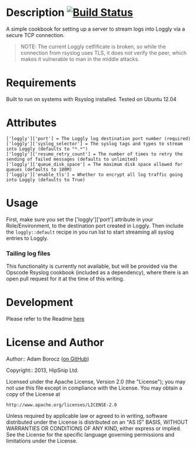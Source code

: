 Description [![Build Status](https://travis-ci.org/hipsnip-cookbooks/loggly-rsyslog.png)](https://travis-ci.org/hipsnip-cookbooks/loggly-rsyslog)
===========
A simple cookbook for setting up a server to stream logs into Loggly via a secure
TCP connection.

> NOTE: The current Loggly cetfificate is broken, so while the connection from rsyslog
uses TLS, it does not verify the peer, which makes it vulnerable to man in the middle attacks.


Requirements
============
Built to run on systems with Rsyslog installed. Tested on Ubuntu 12.04


Attributes
==========

    ['loggly']['port'] = The Loggly log destination port number (required)
    ['loggly']['syslog_selector'] = The syslog tags and types to stream into Loggly (defaults to "*.*")
    ['loggly']['resume_retry_count'] = The number of times to retry the sending of failed messages (defaults to unlimited)
    ['loggly']['queue_disk_space'] = The maximum disk space allowed for queues (defaults to 100M)
    ['loggly']['enable_tls'] = Whether to encrypt all log traffic going into Loggly (defaults to True)


Usage
=====
First, make sure you set the ['loggly']['port'] attribute in your Role/Environment,
to the destination port created in Loggly. Then include the `loggly::default` recipe
in you run list to start streaming all syslog entries to Loggly.


### Tailing log files
This functionality is currently not available, but will be provided via the Opscode Rsyslog cookbook
(included as a dependency), where there is an open pull request for it at the time of this writing.


Development
============
Please refer to the Readme [here](https://github.com/hipsnip-cookbooks/cookbook-development/blob/master/README.md)


License and Author
==================

Author:: Adam Borocz ([on GitHub](https://github.com/motns))

Copyright:: 2013, HipSnip Ltd.

Licensed under the Apache License, Version 2.0 (the "License");
you may not use this file except in compliance with the License.
You may obtain a copy of the License at

    http://www.apache.org/licenses/LICENSE-2.0

Unless required by applicable law or agreed to in writing, software
distributed under the License is distributed on an "AS IS" BASIS,
WITHOUT WARRANTIES OR CONDITIONS OF ANY KIND, either express or implied.
See the License for the specific language governing permissions and
limitations under the License.
